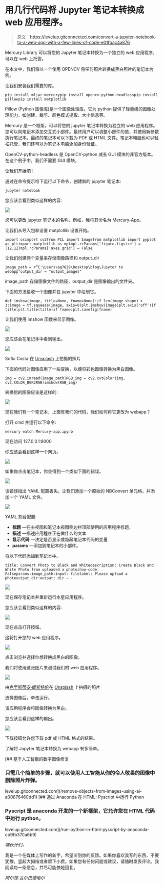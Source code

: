 # 用几行代码将 Jupyter 笔记本转换成 web 应用程序。

> 原文：<https://levelup.gitconnected.com/convert-a-jupyter-notebook-to-a-web-app-with-a-few-lines-of-code-e01fbac4a876>

Mercury Library 可以将您的 Jupyter 笔记本转换为一个独立的 web 应用程序，可以在 web 上托管。

在本文中，我们将以一个使用 OPENCV 将任何照片转换成黑白照片的笔记本为例。

让我们安装我们需要的库。

```
pip install mljar-mercurypip install opencv-python-headlesspip install pillowpip install matplotlib
```

Pillow (Python 图像库)是一个图像处理库。它为 python 提供了轻量级的图像处理能力，如创建、裁剪、颜色模式提取、大小信息等。

Mercury 是一个框架，可以将您的 jupyter 笔记本转换为独立的 web 应用程序。您可以向笔记本添加交互式小部件。最终用户可以调整小部件的值，并使用新参数执行笔记本。最终的笔记本可以下载为 PDF 或 HTML 文件。笔记本电脑也可以轻松托管，我们还可以为笔记本电脑添加身份验证。

OpenCV-python-headless 是 OpenCV-python 减去 GUI 模块的非官方版本。在这个例子中，我们不需要 GUI 模块。

让我们开始吧！

通过在命令提示符下运行以下命令，创建新的 jupyter 笔记本:

```
jupyter notebook
```

您应该会看到类似这样的内容:

![](img/1371aa7917e3f5adc055312b8b4b48c8.png)

您可以更改 jupyter 笔记本的名称，例如，我将其命名为 Mercury-App。

让我们从导入包和设置 matplotlib 设置开始。

```
import osimport cv2from PIL import Imagefrom matplotlib import pyplot as pltimport matplotlib as mplmpl.rcParams['figure.figsize'] = (12,12)mpl.rcParams['axes.grid'] = False
```

让我们创建两个变量来存储图像路径和 output_dir

```
image_path = r”C:\Users\ag7629\Desktop\blog\Jupyter to webapp”output_dir = "output_images"
```

image_path 存储图像文件的路径，output_dir 是图像输出的文件夹。

下面的方法接收一个图像并在 jupyter 中绘制它。

```
def imshow(image, title=None, fname=None):if len(image.shape) > 3:image = tf.squeeze(image, axis=0)plt.imshow(image)plt.axis('off')if title:plt.title(title)if fname:plt.savefig(fname)
```

让我们使用 imshow 函数来显示图像。

![](img/6ca76abe9f1eb70e823a381c03750c2a.png)

您应该会在笔记本中看到输出。

![](img/3260d92692e1a492e768d23a01ffdb12.png)

Sofia Costa 在 [Unsplash](https://unsplash.com/t/architecture?utm_source=unsplash&utm_medium=referral&utm_content=creditCopyText) 上拍摄的照片

下面的代码对图像应用了一些变换，以便将彩色图像转换为黑白图像。

```
img = cv2.imread(image_path)RGB_img = cv2.cvtColor(img, cv2.COLOR_BGR2RGB)imshow(RGB_img)
```

转换后的图像应该是这样的:

![](img/d27193ba3ce075554bcddaaf88a0a3ea.png)

现在我们有一个笔记本，上面有我们的代码，我们如何将它更改为 webapp？

打开 cmd 并运行以下命令:

```
mercury watch Mercury-app.ipynb
```

现在访问 127.0.0.1:8000

你应该会看到这样一个网页。

![](img/34de43c1629dde21b4ef25210c9a63ef.png)

如果你点击笔记本，你会得到一个类似下面的错误。

![](img/dcdced8ee6dcce1248c546c3da70af63.png)

该错误指出 YAML 配置丢失。让我们添加一个原始的 NBConvert 单元格，并添加一个 YAML 文件。

![](img/4eff83c4c6b25fa8897f8a67ee3ed0f5.png)

YAML 割台配置:

*   **标题** —在主视图和笔记本视图侧边栏顶部使用的应用程序标题，
*   **描述** —描述应用程序正在做什么的文本
*   **显示代码** —决定是否显示或隐藏笔记本代码的变量
*   **params** —添加到笔记本的小部件。

将以下代码添加到笔记本中。

```
title: Convert Photo to Black and Whitedescription: Create Black and White Photo from uploaded a photoshow-code: Falseparams:image_path:input: filelabel: Please upload a photooutput_dir:output: dir — -
```

![](img/66a249510a0449354aaeb91728a352a2.png)

现在保存笔记本并重新运行水星应用程序。

您应该会看到类似这样的内容:

![](img/ba05f9bba6b043000f13eeefecf52b33.png)

现在点击打开按钮。

这将打开您的 web 应用程序。

![](img/9c3da46ebf0fd9060d9fd2d6f92d0080.png)

点击浏览并选择你想转换成黑白的图像。

我们将使用这张图片来测试我们的 web 应用程序。

![](img/e5f012908ca1676335263599ef283085.png)

由[克里斯蒂安·朗斯特伦](https://unsplash.com/@redapollos?utm_source=unsplash&utm_medium=referral&utm_content=creditCopyText)在 [Unsplash](https://unsplash.com/t/travel?utm_source=unsplash&utm_medium=referral&utm_content=creditCopyText) 上拍摄的照片

选择图像后，单击运行。

该应用程序会将图像转换为黑白。

您应该会看到这样的输出。

![](img/ff18ac159269d483b709e348587286b1.png)

下载按钮允许您下载 pdf 或 HTML 格式的结果。

了解将 Jupyter 笔记本转换为 webapp 有多简单。

[](/remove-objects-from-images-using-ai-a00876460dd1) [## 基于人工智能的数字图像修复

### 只需几个简单的步骤，就可以使用人工智能从你的令人敬畏的图像中删除照片炸弹。

levelup.gitconnected.com](/remove-objects-from-images-using-ai-a00876460dd1) [](/run-python-in-html-pyscript-by-anaconda-cb9fb370a6b9) [## 通过 Anaconda 在 HTML: Pyscript 中运行 Python

### Pyscript 是 anaconda 开发的一个新框架，它允许您在 HTML 代码中运行 python。

levelup.gitconnected.com](/run-python-in-html-pyscript-by-anaconda-cb9fb370a6b9) 

*嘿伙计们，*

我是一个在媒体上写作的新手，希望听到你的反馈。如果你喜欢我写的东西，不要犹豫，竖起大拇指或者留下小费。如果您有任何问题或建议，请随时发表评论。我阅读每一条信息，并尽可能快地回复。

*阿尔琼·古尔巴德哈尔*
